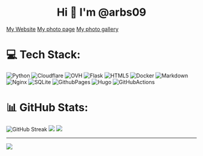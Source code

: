 <h1 align="center">Hi 👋 I'm @arbs09</h1>

<a href="https://arbs09.dev/?ref=githubprofile" rel="me">My Website</a>
<a href="https://arbs09.de/?ref=githubprofile">My photo page</a>
<a href="https://gallery.arbs09.de/?ref=githubprofile" rel="me">My photo gallery</a>

# 💻 Tech Stack:
![Python](https://img.shields.io/badge/python-3670A0?style=flat&logo=python&logoColor=ffdd54) ![Cloudflare](https://img.shields.io/badge/Cloudflare-F38020?style=flat&logo=Cloudflare&logoColor=white) ![OVH](https://img.shields.io/badge/ovh-%23123F6D.svg?style=flat&logo=ovh&logoColor=#123F6D) ![Flask](https://img.shields.io/badge/flask-%23000.svg?style=flat&logo=flask&logoColor=white) ![HTML5](https://img.shields.io/badge/html5-%23E34F26.svg?style=flat&logo=html5&logoColor=white) ![Docker](https://img.shields.io/badge/docker-%230db7ed.svg?style=fflat&logo=docker&logoColor=white) ![Markdown](https://img.shields.io/badge/markdown-%23000000.svg?style=flat&logo=markdown&logoColor=white)
![Nginx](https://img.shields.io/badge/nginx-%23009639.svg?style=flat&logo=nginx&logoColor=white)
![SQLite](https://img.shields.io/badge/sqlite-%2307405e.svg?style=flat&logo=sqlite&logoColor=white)
![GithubPages](https://img.shields.io/badge/github%20pages-121013?style=flat&logo=github&logoColor=white)
![Hugo](https://img.shields.io/badge/Hugo-black.svg?style=flat&logo=Hugo)
![GitHubActions](https://img.shields.io/badge/github%20actions-%232671E5.svg?style=flat&logo=githubactions&logoColor=white)
# 📊 GitHub Stats:
![GitHub Streak](https://streak-stats.demolab.com/?user=arbs09&theme=dark)
![](https://github-readme-streak-stats.herokuapp.com/?user=arbs09&theme=dark&hide_border=false)
![](https://github-readme-stats.vercel.app/api/top-langs/?username=arbs09&theme=dark&hide_border=false&include_all_commits=true&count_private=false&layout=compact)

---
[![](https://visitcount.itsvg.in/api?id=arbs09&icon=0&color=0&pretty=true)](https://visitcount.itsvg.in)
